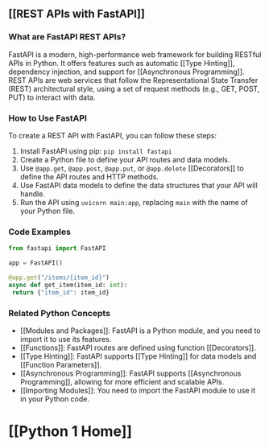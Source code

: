 ## [[REST APIs with FastAPI]]

### What are FastAPI REST APIs?
FastAPI is a modern, high-performance web framework for building RESTful APIs in Python. It offers features such as automatic [[Type Hinting]], dependency injection, and support for [[Asynchronous Programming]]. REST APIs are web services that follow the Representational State Transfer (REST) architectural style, using a set of request methods (e.g., GET, POST, PUT) to interact with data.

### How to Use FastAPI
To create a REST API with FastAPI, you can follow these steps:

1. Install FastAPI using pip: `pip install fastapi`
2. Create a Python file to define your API routes and data models.
3. Use `@app.get`, `@app.post`, `@app.put`, or `@app.delete` [[Decorators]] to define the API routes and HTTP methods.
4. Use FastAPI data models to define the data structures that your API will handle.
5. Run the API using `uvicorn main:app`, replacing `main` with the name of your Python file.

### Code Examples
```python
from fastapi import FastAPI

app = FastAPI()

@app.get("/items/{item_id}")
async def get_item(item_id: int):
 return {"item_id": item_id}
```

### Related Python Concepts

- [[Modules and Packages]]: FastAPI is a Python module, and you need to import it to use its features.
- [[Functions]]: FastAPI routes are defined using function [[Decorators]].
- [[Type Hinting]]: FastAPI supports [[Type Hinting]] for data models and [[Function Parameters]].
- [[Asynchronous Programming]]: FastAPI supports [[Asynchronous Programming]], allowing for more efficient and scalable APIs.
- [[Importing Modules]]: You need to import the FastAPI module to use it in your Python code.
# [[Python 1 Home]]